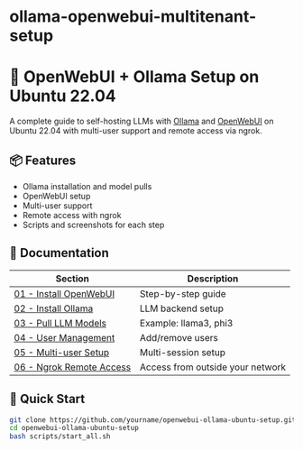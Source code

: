 # ollama-openwebui-multitenant-setup
# 🧠 OpenWebUI + Ollama Setup on Ubuntu 22.04

A complete guide to self-hosting LLMs with [Ollama](https://ollama.com) and [OpenWebUI](https://github.com/open-webui/open-webui) on Ubuntu 22.04 with multi-user support and remote access via ngrok.

## 📦 Features
- Ollama installation and model pulls
- OpenWebUI setup
- Multi-user support
- Remote access with ngrok
- Scripts and screenshots for each step

## 📁 Documentation
| Section | Description |
|--------|-------------|
| [01 - Install OpenWebUI](docs/01_install_openwebui.md) | Step-by-step guide |
| [02 - Install Ollama](docs/02_install_ollama.md) | LLM backend setup |
| [03 - Pull LLM Models](docs/03_pull_models.md) | Example: llama3, phi3 |
| [04 - User Management](docs/04_user_management.md) | Add/remove users |
| [05 - Multi-user Setup](docs/05_multiuser_setup.md) | Multi-session setup |
| [06 - Ngrok Remote Access](docs/06_ngrok_access.md) | Access from outside your network |

## 🚀 Quick Start
```bash
git clone https://github.com/yourname/openwebui-ollama-ubuntu-setup.git
cd openwebui-ollama-ubuntu-setup
bash scripts/start_all.sh
```
